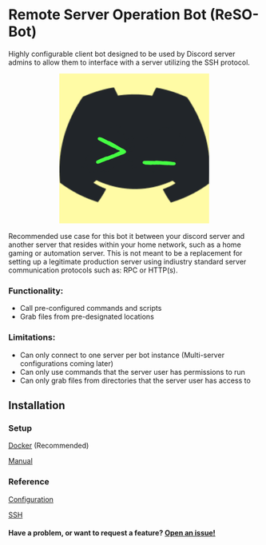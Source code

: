 # Remote Server Operation Bot (ReSO-Bot)

Highly configurable client bot designed to be used by Discord server admins to allow them to interface with a server utilizing the SSH protocol.

<p align="center">
  <img src="https://raw.githubusercontent.com/EvinRWatson/ReSO-Bot/master/ReSO_Bot_Logo.png" width="300" height="300"/>
</p>

Recommended use case for this bot it between your discord server and another server that resides within your home network, such as a home gaming or automation server. This is not meant to be a replacement for setting up a legitimate production server using indiustry standard server communication protocols such as: RPC or HTTP(s).

### Functionality:
- Call pre-configured commands and scripts
- Grab files from pre-designated locations

### Limitations:
- Can only connect to one server per bot instance (Multi-server configurations coming later)
- Can only use commands that the server user has permissions to run
- Can only grab files from directories that the server user has access to

## Installation

### Setup 

[Docker](/Docs/Docker_Install.MD) (Recommended)

[Manual](/Docs/Manual_Install.MD)

### Reference

[Configuration](/Docs/Configuration.MD)

[SSH](/Docs/SSH_Setup.MD)

#### Have a problem, or want to request a feature? [Open an issue!](https://github.com/EvinRWatson/ReSO-Bot/issues/new)



